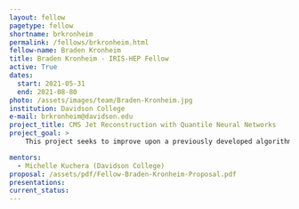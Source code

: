 ```yaml
---
layout: fellow
pagetype: fellow
shortname: brkronheim
permalink: /fellows/brkronheim.html
fellow-name: Braden Kronheim
title: Braden Kronheim - IRIS-HEP Fellow
active: True
dates:
  start: 2021-05-31
  end: 2021-08-80
photo: /assets/images/team/Braden-Kronheim.jpg
institution: Davidson College
e-mail: brkronheim@davidson.edu
project_title: CMS Jet Reconstruction with Quantile Neural Networks
project_goal: >
    This project seeks to improve upon a previously developed algorithm which uses deep networks to build a set of potential jets from the Particle Flow particles in the CMS detector. Through using a quantile loss function, these networks are trained to predict an output corresponding to a given quantile, allowing full distributions to be predicted. If effective this algoritm will be able to streamline much of the jet reconstruction process through a single process.

mentors:
  - Michelle Kuchera (Davidson College)
proposal: /assets/pdf/Fellow-Braden-Kronheim-Proposal.pdf
presentations:
current_status:
---
```

